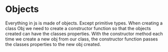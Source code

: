 # Objects
Everything in js is made of objects. Except primitive types.
When creating a class Obj we need to create a constructor function so that the objects created can have the classes properties. With the constructor method each time we create a new obj from our class, the constructor function passes the classes properties to the new obj created.